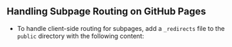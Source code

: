 ## Handling Subpage Routing on GitHub Pages

- To handle client-side routing for subpages, add a `_redirects` file to the `public` directory with the following content:

